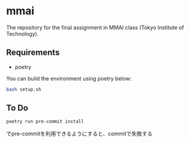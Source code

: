# mmai

The repository for the final assignment in MMAI class (Tokyo Institute of Technology).

## Requirements

* poetry

You can build the environment using poetry below:

```bash
bash setup.sh
```

## To Do

```bash
poetry run pre-commit install
```

でpre-commitを利用できるようにすると、commitで失敗する

